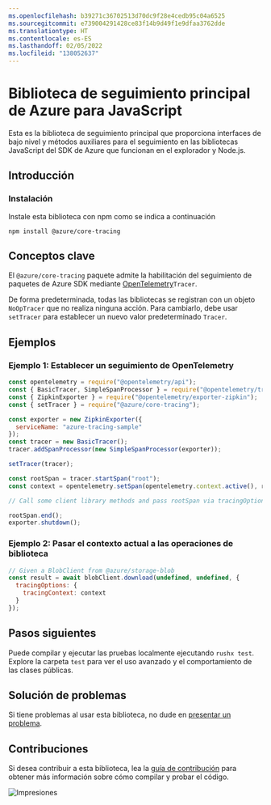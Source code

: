 ```yaml
---
ms.openlocfilehash: b39271c36702513d70dc9f28e4cedb95c04a6525
ms.sourcegitcommit: e739004291428ce83f14b9d49f1e9dfaa3762dde
ms.translationtype: HT
ms.contentlocale: es-ES
ms.lasthandoff: 02/05/2022
ms.locfileid: "138052637"
---
```

# <a name="azure-core-tracing-library-for-javascript"></a>Biblioteca de seguimiento principal de Azure para JavaScript

Esta es la biblioteca de seguimiento principal que proporciona interfaces de bajo nivel y métodos auxiliares para el seguimiento en las bibliotecas JavaScript del SDK de Azure que funcionan en el explorador y Node.js.

## <a name="getting-started"></a>Introducción

### <a name="installation"></a>Instalación

Instale esta biblioteca con npm como se indica a continuación

```
npm install @azure/core-tracing
```

## <a name="key-concepts"></a>Conceptos clave

El `@azure/core-tracing` paquete admite la habilitación del seguimiento de paquetes de Azure SDK mediante [OpenTelemetry](https://opentelemetry.io/)`Tracer`.

De forma predeterminada, todas las bibliotecas se registran con un objeto `NoOpTracer` que no realiza ninguna acción.
Para cambiarlo, debe usar `setTracer` para establecer un nuevo valor predeterminado `Tracer`.

## <a name="examples"></a>Ejemplos

### <a name="example-1---setting-an-opentelemetry-tracer"></a>Ejemplo 1: Establecer un seguimiento de OpenTelemetry

```js
const opentelemetry = require("@opentelemetry/api");
const { BasicTracer, SimpleSpanProcessor } = require("@opentelemetry/tracing");
const { ZipkinExporter } = require("@opentelemetry/exporter-zipkin");
const { setTracer } = require("@azure/core-tracing");

const exporter = new ZipkinExporter({
  serviceName: "azure-tracing-sample"
});
const tracer = new BasicTracer();
tracer.addSpanProcessor(new SimpleSpanProcessor(exporter));

setTracer(tracer);

const rootSpan = tracer.startSpan("root");
const context = opentelemetry.setSpan(opentelemetry.context.active(), rootSpan);

// Call some client library methods and pass rootSpan via tracingOptions.

rootSpan.end();
exporter.shutdown();
```

### <a name="example-2---passing-current-context-to-library-operations"></a>Ejemplo 2: Pasar el contexto actual a las operaciones de biblioteca

```js
// Given a BlobClient from @azure/storage-blob
const result = await blobClient.download(undefined, undefined, {
  tracingOptions: {
    tracingContext: context
  }
});
```

## <a name="next-steps"></a>Pasos siguientes

Puede compilar y ejecutar las pruebas localmente ejecutando `rushx test`. Explore la carpeta `test` para ver el uso avanzado y el comportamiento de las clases públicas.

## <a name="troubleshooting"></a>Solución de problemas

Si tiene problemas al usar esta biblioteca, no dude en [presentar un problema](https://github.com/Azure/azure-sdk-for-js/issues/new).

## <a name="contributing"></a>Contribuciones

Si desea contribuir a esta biblioteca, lea la [guía de contribución](https://github.com/Azure/azure-sdk-for-js/blob/main/CONTRIBUTING.md) para obtener más información sobre cómo compilar y probar el código.

![Impresiones](https://azure-sdk-impressions.azurewebsites.net/api/impressions/azure-sdk-for-js%2Fsdk%2Fcore%2Fcore-tracing%2FREADME.png)
